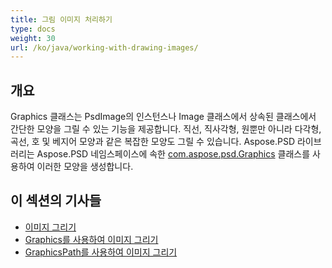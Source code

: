 ```yaml
---
title: 그림 이미지 처리하기
type: docs
weight: 30
url: /ko/java/working-with-drawing-images/
---
```



## **개요**
Graphics 클래스는 PsdImage의 인스턴스나 Image 클래스에서 상속된 클래스에서 간단한 모양을 그릴 수 있는 기능을 제공합니다. 직선, 직사각형, 원뿐만 아니라 다각형, 곡선, 호 및 베지어 모양과 같은 복잡한 모양도 그릴 수 있습니다. Aspose.PSD 라이브러리는 Aspose.PSD 네임스페이스에 속한 [com.aspose.psd.Graphics](https://reference.aspose.com/psd/java/com.aspose.psd.class-use/Graphics) 클래스를 사용하여 이러한 모양을 생성합니다.


## **이 섹션의 기사들**
- [이미지 그리기](/psd/ko/java/drawing-images/)
- [Graphics를 사용하여 이미지 그리기](/psd/ko/java/drawing-images-using-graphics/)
- [GraphicsPath를 사용하여 이미지 그리기](/psd/ko/java/drawing-images-using-graphicspath/)
